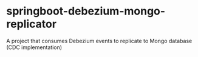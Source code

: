 # springboot-debezium-mongo-replicator
A project that consumes Debezium events to replicate to Mongo database (CDC implementation)

